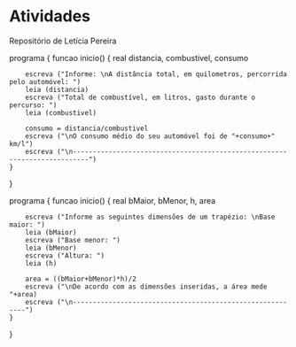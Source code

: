 # Atividades
Repositório de Letícia Pereira

programa {
	funcao inicio() {
		real distancia, combustivel, consumo
		
		escreva ("Informe: \nA distância total, em quilometros, percorrida pelo automóvel: ")
		leia (distancia)
		escreva ("Total de combustível, em litros, gasto durante o percurso: ")
		leia (combustivel)
		
		consumo = distancia/combustivel
		escreva ("\nO consumo médio do seu automóvel foi de "+consumo+" km/l")
		escreva ("\n--------------------------------------------------------------------------")
	}
}

programa {
	funcao inicio() {
		real bMaior, bMenor, h, area
		
		escreva ("Informe as seguintes dimensões de um trapézio: \nBase maior: ")
		leia (bMaior)
		escreva ("Base menor: ")
		leia (bMenor)
		escreva ("Altura: ")
		leia (h)
		
		area = ((bMaior+bMenor)*h)/2
		escreva ("\nDe acordo com as dimensões inseridas, a área mede "+area)
		escreva ("\n----------------------------------------------------------")
	}
}
